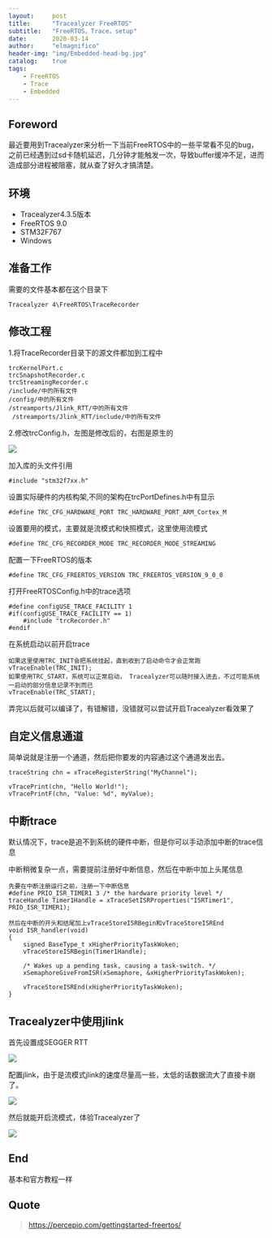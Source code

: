 ```yaml
---
layout:     post
title:      "Tracealyzer FreeRTOS"
subtitle:   "FreeRTOS，Trace，setup"
date:       2020-03-14
author:     "elmagnifico"
header-img: "img/Embedded-head-bg.jpg"
catalog:    true
tags:
    - FreeRTOS
    - Trace
    - Embedded
---
```


## Foreword

最近要用到Tracealyzer来分析一下当前FreeRTOS中的一些平常看不见的bug，之前已经遇到过sd卡随机延迟，几分钟才能触发一次，导致buffer缓冲不足，进而造成部分进程被阻塞，就从查了好久才搞清楚。

## 环境

- Tracealyzer4.3.5版本
- FreeRTOS 9.0
- STM32F767
- Windows

## 准备工作

需要的文件基本都在这个目录下

```
Tracealyzer 4\FreeRTOS\TraceRecorder
```

## 修改工程

1.将TraceRecorder目录下的源文件都加到工程中

```
trcKernelPort.c
trcSnapshotRecorder.c
trcStreamingRecorder.c
/include/中的所有文件
/config/中的所有文件
/streamports/Jlink_RTT/中的所有文件
 /streamports/Jlink_RTT/include/中的所有文件
```

2.修改trcConfig.h，左图是修改后的，右图是原生的

![](http://img.elmagnifico.tech:9514/static/upload/elmagnifico/gaePLmTkGxriEdX.png)



加入库的头文件引用

```
#include "stm32f7xx.h"
```

设置实际硬件的内核构架,不同的架构在trcPortDefines.h中有显示

```
#define TRC_CFG_HARDWARE_PORT TRC_HARDWARE_PORT_ARM_Cortex_M
```

设置要用的模式，主要就是流模式和快照模式，这里使用流模式

```
#define TRC_CFG_RECORDER_MODE TRC_RECORDER_MODE_STREAMING
```

配置一下FreeRTOS的版本

```
#define TRC_CFG_FREERTOS_VERSION TRC_FREERTOS_VERSION_9_0_0
```

打开FreeRTOSConfig.h中的trace选项

```
#define configUSE_TRACE_FACILITY 1
#if(configUSE_TRACE_FACILITY == 1)
	#include "trcRecorder.h"
#endif
```

在系统启动以前开启trace

```
如果这里使用TRC_INIT会把系统挂起，直到收到了启动命令才会正常跑
vTraceEnable(TRC_INIT);
如果使用TRC_START，系统可以正常启动， Tracealyzer可以随时接入进去，不过可能系统一启动的部分信息记录不到而已
vTraceEnable(TRC_START);
```

弄完以后就可以编译了，有错解错，没错就可以尝试开启Tracealyzer看效果了

## 自定义信息通道

简单说就是注册一个通道，然后把你要发的内容通过这个通道发出去。

```
traceString chn = xTraceRegisterString("MyChannel"); 

vTracePrint(chn, "Hello World!"); 
vTracePrintF(chn, "Value: %d", myValue);
```

## 中断trace

默认情况下，trace是追不到系统的硬件中断，但是你可以手动添加中断的trace信息

中断稍微复杂一点，需要提前注册好中断信息，然后在中断中加上头尾信息

```
先要在中断注册运行之前，注册一下中断信息
#define PRIO_ISR_TIMER1 3 /* the hardware priority level */ 
traceHandle Timer1Handle = xTraceSetISRProperties("ISRTimer1", PRIO_ISR_TIMER1); 

然后在中断的开头和结尾加上vTraceStoreISRBegin和vTraceStoreISREnd
void ISR_handler(void)
{ 
    signed BaseType_t xHigherPriorityTaskWoken;
    vTraceStoreISRBegin(Timer1Handle); 

    /* Wakes up a pending task, causing a task-switch. */
    xSemaphoreGiveFromISR(xSemaphore, &xHigherPriorityTaskWoken); 

    vTraceStoreISREnd(xHigherPriorityTaskWoken); 
}
```

## Tracealyzer中使用jlink

首先设置成SEGGER RTT

![](http://img.elmagnifico.tech:9514/static/upload/elmagnifico/2dzSv9LWGqlxwFn.png)

配置jlink，由于是流模式jlink的速度尽量高一些，太低的话数据流大了直接卡崩了。

![](http://img.elmagnifico.tech:9514/static/upload/elmagnifico/YMDt5xGdjCr6yvK.png)

然后就能开启流模式，体验Tracealyzer了

![](http://img.elmagnifico.tech:9514/static/upload/elmagnifico/3CqIQhSFe4DH1zR.png)

## End

基本和官方教程一样



## Quote

> https://percepio.com/gettingstarted-freertos/





